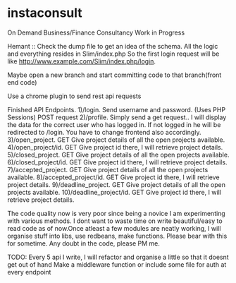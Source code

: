 # instaconsult
On Demand Business/Finance Consultancy
Work in Progress

Hemant :: Check the dump file to get an idea of the schema. All the logic and everything resides in Slim/index.php
 So the first login request will be like http://www.example.com/Slim/index.php/login.

 Maybe open a new branch and start committing code to that branch(front end code)

 Use a chrome plugin to send rest api requests



Finished API Endpoints.
1)/login. Send username and password.   (Uses PHP Sessions) POST request
2)/profile. Simply send a get request.. I will display the data for the correct user who has logged in. If not logged in he will be redirected to /login. You have to change frontend also accordingly.
3)/open_project. GET Give project details of all the open projects available.
4)/open_project/id. GET Give project id there, I will retrieve project details.
5)/closed_project. GET Give project details of all the open projects available.
6)/closed_project/id. GET Give project id there, I will retrieve project details.
7)/accepted_project. GET Give project details of all the open projects available.
8)/accepted_project/id. GET Give project id there, I will retrieve project details.
9)/deadline_project. GET Give project details of all the open projects available.
10)/deadline_project/id. GET Give project id there, I will retrieve project details.

The code quality now is very poor since being a novice I am experimenting with various methods. I dont want to waste time on write beautiful/easy to read code as of now.Once atleast a few modules are neatly working, I will organise stuff into libs, use redbeans, make functions. Please bear with this for sometime. Any doubt in the code, please PM me.


TODO:
Every 5 api I write, I will refactor and organise a little so that it doesnt get out of hand
Make a middleware function or include some file for auth at every endpoint
